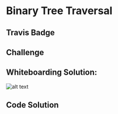 # Binary Tree Traversal
## Travis Badge
<!-- YOUR TRAVIS CI BADGE HERE -->

## Challenge
<!-- YOUR PROBLEM DOMAIN HERE -->

## Whiteboarding Solution:
 <!--YOUR GITHUB IMAGE URL BELOW  -->
![alt text](YOUR-IMAGE-URL-HERE.jpg)

## Code Solution
<!-- YOUR CODE HERE -->
